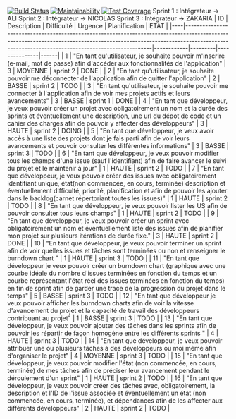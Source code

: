 [![Build Status](https://travis-ci.com/acherifi/cdp-2018.svg?branch=master)](https://travis-ci.com/acherifi/cdp-2018)
[![Maintainability](https://api.codeclimate.com/v1/badges/b42b12d97bddeec524f2/maintainability)](https://codeclimate.com/github/acherifi/cdp-2018/maintainability)
[![Test Coverage](https://api.codeclimate.com/v1/badges/b42b12d97bddeec524f2/test_coverage)](https://codeclimate.com/github/acherifi/cdp-2018/test_coverage)
Sprint 1 : Intégrateur -> ALI
Sprint 2 : Intégrateur -> NICOLAS
Sprint 3 : Intégrateur -> ZAKARIA
| ID | Description                                                                                                                                                                                                                  | Difficulté | Urgence | Planification | ETAT |
|----|------------------------------------------------------------------------------------------------------------------------------------------------------------------------------------------------------------------------------|------------|---------|---------------|------|
| 1  | "En tant qu'utilisateur, je souhaite pouvoir m'inscrire (e-mail, mot de passe) afin d'accéder aux fonctionnalités de l'application"                                                                                           | 3          |   MOYENNE     | sprint 2       | DONE |
| 2  | "En tant qu'utilisateur, je souhaite pouvoir me déconnecter de l'application afin de quitter l'application"                                                                                                                  | 2          |    BASSE    | sprint 2       | TODO |
| 3  | "En tant qu'utilisateur, je souhaite pouvoir me connecter à l'application afin de voir mes projets actifs et leurs avancements"                                                                                                                          | 3          |    BASSE    | sprint 1      | DONE |
| 4  | "En tant que développeur, je veux pouvoir créer un projet avec obligatoirement un nom et la durée des sprints et éventuellement une description, une url du dépot de code et un cahier des charges afin de pouvoir y affecter des développeurs"                                                                    | 3          |   HAUTE     | sprint 2              | DOING |
| 5  | "En tant que développeur, je veux avoir accès à une liste des projets dont je fais parti afin de voir leurs avancements et pouvoir consulter les différentes informations"                                                                         | 3          |   BASSE     | sprint 3      | TODO |
| 6  | "En tant que développeur, je veux pouvoir modifier tous les champs d'une issue (sauf l'identifiant) afin de faire avancer le suivi du projet et le maintenir à jour"                                                                                                                                             | 1          |   HAUTE     | sprint 2              | TODO |
| 7  | "En tant que développeur, je veux pouvoir créer des issues avec obligatoirement identifiant unique, état(non commencée, en cours, terminée) description et éventuellement difficulté, priorité, planification et  afin de pouvoir les ajouter dans le backlog(carnet répertoriant toutes les issues)"                                                         | 1          |    HAUTE    | sprint 2      | TODO |
| 8  | "En tant que développeur, je veux pouvoir lister les US afin de pouvoir consulter tous leurs champs"                                                                                                                                                                                                            | 1          |     HAUTE   | sprint 2      | TODO |
| 9 | "En tant que développeur, je veux pouvoir créer un sprint avec obligatoirement un nom et éventuellement liste des issues afin de planifier mon projet sur plusieurs itérations de durée fixe."                                                                                                                          | 3          |    HAUTE    | sprint 2              | DONE |
| 10 | "En tant que développeur, je veux pouvoir terminer un sprint afin de voir quelles issues et tâches sont terminées ou non et renseigner le burndown chart "                                                                                                                                                      | 1          |    HAUTE    | sprint 3      | TODO |
| 11 | "En tant que développeur je veux pouvoir créer un burndown chart (graphique avec une courbe idéale du nombre d'issues terminées en fonction du temps et un courbe représentant l'état réel des issues terminées en fonction du temps) en fin de sprint afin de garder une trace de la progression du projet dans le temps" |  5          |    BASSE     | sprint 3              |  TODO    |
| 12 | "En tant que développeur je veux pouvoir afficher les burndown charts afin de voir la vitesse d'avancement du projet et la capacité de travail des développeurs contribuant au projet"                                                                                                          | 1          |      BASSE  | sprint 3      | TODO |
| 13 | "En tant que développeur, je veux pouvoir ajouter des tâches dans les sprints afin de pouvoir les répartir de façon homogène entre les différents sprints    "                                                                                             | 4          |    HAUTE    | sprint 3      | TODO |
| 14 | "En tant que développeur, je veux pouvoir attribuer une ou plusieurs tâches à des développeurs ou moi même afin d'organiser le projet"                                                                                             | 4          | MOYENNE   | sprint 3     | TODO |
| 15 | "En tant que développeur, je veux pouvoir modifier l'état (non commencée, en cours, terminée) de mes tâches afin de préciser leur avancement pendant le déroulement d'un sprint"                                                                                                                    | 1          |     HAUTE   | sprint 2       | TODO |
| 16 | "En tant que développeur, je veux pouvoir créer des tâches avec, obligatoirement, la description et  l'ID de l'issue associée et éventuellement un état (non commencée, en cours, terminée), et dépendances afin de les affecter aux différents développeurs"       | 2          |    HAUTE    | sprint 2      | TODO |
